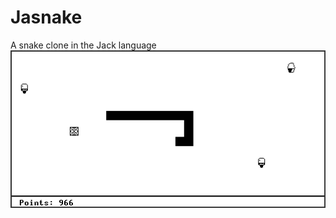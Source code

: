 # Jasnake
A snake clone in the Jack language\
![alt text](https://github.com/roxacarv/Jasnake/blob/main/images/jasnake_preview.jpg?raw=true)
